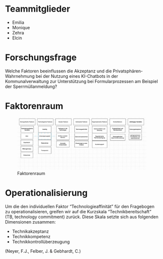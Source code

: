 # Teammitglieder

-   Emilia
-   Monique
-   Zehra
-   Elcin

# Forschungsfrage

Welche Faktoren beeinflussen die Akzeptanz und die
Privatsphären-Wahrnehmung bei der Nutzung eines KI-Chatbots in der
Kommunalverwaltung zur Unterstützung bei Formularprozessen am Beispiel
der Sperrmüllanmeldung?

# Faktorenraum

<figure>
<img src="images/Faktorenraum.jpeg" alt="Faktorenraum" />
<figcaption aria-hidden="true">Faktorenraum</figcaption>
</figure>

# Operationalisierung

Um die den individuellen Faktor “Technologieaffinität” für den
Fragebogen zu operationalisieren, greifen wir auf die Kurzskala
“Technikbereitschaft” (TB, technology commitment) zurück. Diese Skala
setzte sich aus folgenden Dimensionen zusammen:

-   Technikakzeptanz
-   Technikkompetenz
-   Technikkontrollüberzeugung

(Neyer, F.J., Felber, J. & Gebhardt, C.)
